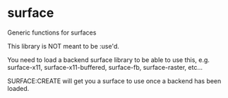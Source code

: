 # surface
Generic functions for surfaces

This library is NOT meant to be :use'd.

You need to load a backend surface library to be able to use this, e.g. surface-x11, surface-x11-buffered, surface-fb, surface-raster, etc...

SURFACE:CREATE will get you a surface to use once a backend has been loaded.
